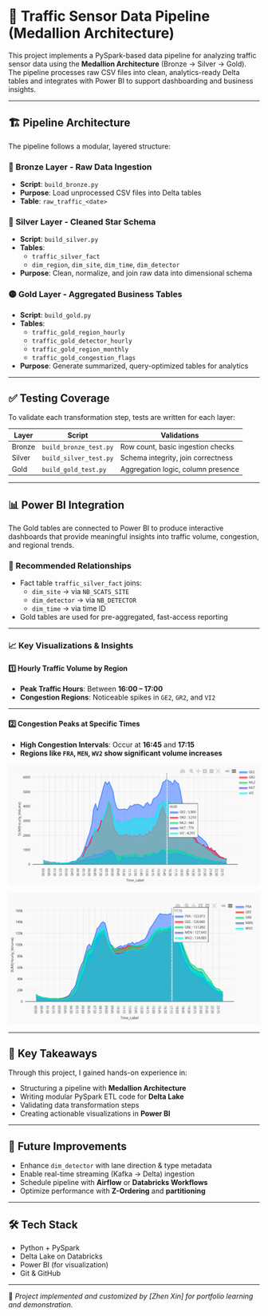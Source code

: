 # 🚦 Traffic Sensor Data Pipeline (Medallion Architecture)

This project implements a PySpark-based data pipeline for analyzing traffic sensor data using the **Medallion Architecture** (Bronze → Silver → Gold). The pipeline processes raw CSV files into clean, analytics-ready Delta tables and integrates with Power BI to support dashboarding and business insights.

---

## 🏗️ Pipeline Architecture

The pipeline follows a modular, layered structure:

### 🔹 Bronze Layer - Raw Data Ingestion
- **Script**: `build_bronze.py`
- **Purpose**: Load unprocessed CSV files into Delta tables
- **Table**: `raw_traffic_<date>`

### 🔸 Silver Layer - Cleaned Star Schema
- **Script**: `build_silver.py`
- **Tables**:
  - `traffic_silver_fact`
  - `dim_region`, `dim_site`, `dim_time`, `dim_detector`
- **Purpose**: Clean, normalize, and join raw data into dimensional schema

### 🟡 Gold Layer - Aggregated Business Tables
- **Script**: `build_gold.py`
- **Tables**:
  - `traffic_gold_region_hourly`
  - `traffic_gold_detector_hourly`
  - `traffic_gold_region_monthly`
  - `traffic_gold_congestion_flags`
- **Purpose**: Generate summarized, query-optimized tables for analytics

---

## ✅ Testing Coverage

To validate each transformation step, tests are written for each layer:

| Layer  | Script                  | Validations                         |
|--------|-------------------------|-------------------------------------|
| Bronze | `build_bronze_test.py`  | Row count, basic ingestion checks   |
| Silver | `build_silver_test.py`  | Schema integrity, join correctness  |
| Gold   | `build_gold_test.py`    | Aggregation logic, column presence  |

---

## 📊 Power BI Integration

The Gold tables are connected to Power BI to produce interactive dashboards that provide meaningful insights into traffic volume, congestion, and regional trends.

### 🔗 Recommended Relationships
- Fact table `traffic_silver_fact` joins:
  - `dim_site` → via `NB_SCATS_SITE`
  - `dim_detector` → via `NB_DETECTOR`
  - `dim_time` → via time ID
- Gold tables are used for pre-aggregated, fast-access reporting

---

### 📈 Key Visualizations & Insights

#### 1️⃣ Hourly Traffic Volume by Region
- **Peak Traffic Hours**: Between **16:00 – 17:00**
- **Congestion Regions**: Noticeable spikes in `GE2`, `GR2`, and `VI2`

---

#### 2️⃣ Congestion Peaks at Specific Times
- **High Congestion Intervals**: Occur at **16:45** and **17:15**
- **Regions like `FRA`, `MEN`, `WV2` show significant volume increases**

![Congestion Peak 1](./assets/999d6745-bb15-4abb-9f7a-a98ba2bf0ae8.jpeg)

![Congestion Peak 2](./assets/2.jpeg)

---

## 🧠 Key Takeaways

Through this project, I gained hands-on experience in:
- Structuring a pipeline with **Medallion Architecture**
- Writing modular PySpark ETL code for **Delta Lake**
- Validating data transformation steps
- Creating actionable visualizations in **Power BI**

---

## 🚀 Future Improvements

- Enhance `dim_detector` with lane direction & type metadata
- Enable real-time streaming (Kafka → Delta) ingestion
- Schedule pipeline with **Airflow** or **Databricks Workflows**
- Optimize performance with **Z-Ordering** and **partitioning**

---

## 🛠️ Tech Stack

- Python + PySpark
- Delta Lake on Databricks
- Power BI (for visualization)
- Git & GitHub

---

📌 *Project implemented and customized by [Zhen Xin] for portfolio learning and demonstration.*

